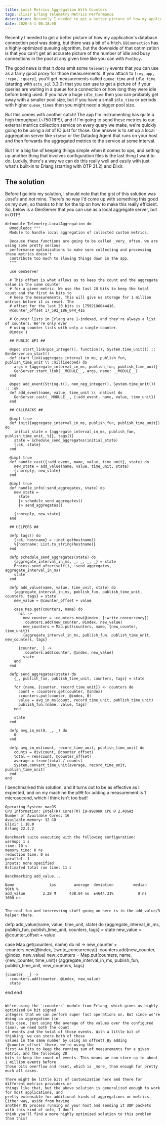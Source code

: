 ```yaml
---
title: Local Metrics Aggregation With Counters
tags: Elixir Erlang Telemetry Metrics Performance
description: Recently I needed to get a better picture of how my application's database connection pool was doing, but there was a bit of a hitch. DBConnection has a highly optimized queuing algorithm, but the downside of that optimization is that you can't get an accurate picture of the number of idle and busy connections in the pool at any given time like you can with Poolboy.
date: 2020-5-1 00:18:00
---
```


Recently I needed to get a better picture of how my application's database connection pool was
doing, but there was a bit of a hitch. `DBConnection` has a highly optimized queuing algorithm,
but the downside of that optimization is that you can't get an accurate picture of the number of
idle and busy connections in the pool at any given time like you can with `Poolboy`.

The good news is that it _does_ emit some `telemetry` events that you can use as a fairly good
proxy for those measurements. If you attach to `[:my_app, :repo, :query]`, you'll get measurements
called `queue_time` and `idle_time` (starting with `ecto_sql` 3.3.0) that you can use to get a
picture of if your queries are waiting in a queue for a connection or how long they were idle
before being used. If you have a huge `idle_time` then you can probably get away with a smaller
pool size, but if you have a small `idle_time` or periods with higher `queue_time`s then you might
need a bigger pool size.

But this comes with another catch! The app I'm instrumenting has quite a high throughput (~750
RPS), and if I'm going to send these metrics to our external metrics collection service on every
query we make, we're quickly going to be using a _lot_ of IO just for those. One answer is to set
up a local aggregation server like `statsd` or the Datadog Agent that runs on your host and then
forwards the aggregated metrics to the service at some interval.

But I'm a big fan of keeping things simple when it comes to ops, and setting up another thing that
involves configuration files is the last thing I want to do. Luckily, there's a way we can do this
really well and easily with just what's built-in to Erlang (starting with OTP 21.2) and Elixir.

## The solution

Before I go into my solution, I should note that the gist of this solution was José's and not
mine. There's no way I'd come up with something this good on my own, so thanks to him for the tip
on how to make this really efficient. So, below is a GenServer that you can use as a local
aggregate server, but in OTP!

```
defmodule Telemetry.LocalAggregation do
  @moduledoc """
  Module to handle local aggregation of collected custom metrics.

  Because these functions are going to be called _very_ often, we are using some pretty serious
  performance optimizations to make sure collecting and processing these metrics doesn't
  contribute too much to slowing things down in the app.
  """

  use GenServer

  # This offset is what allows us to keep the count and the aggregate value in the same counter
  # for a given metric. We use the last 20 bits to keep the total count and the first 44 bits to
  # keep the measurements. This will give us storage for 1 million entries before it is reset. The
  # offset for the last 20 bits is 17592186044416.
  @counter_offset 17_592_186_044_416

  # Counter lists in Erlang are 1-indexed, and they're always a list of counters. We're only ever
  # using counter lists with only a single counter.
  @index 1

  ## PUBLIC API ##

  @spec start_link(pos_integer(), function(), System.time_unit()) :: GenServer.on_start()
  def start_link(aggregate_interval_in_ms, publish_fun, publish_time_unit \\ :millisecond) do
    args = {aggregate_interval_in_ms, publish_fun, publish_time_unit}
    GenServer.start_link(__MODULE__, args, name: __MODULE__)
  end

  @spec add_event(String.t(), non_neg_integer(), System.time_unit()) :: :ok
  def add_event(name, value, time_unit \\ :native) do
    GenServer.cast(__MODULE__, {:add_event, name, value, time_unit})
  end

  ## CALLBACKS ##

  @impl true
  def init({aggregate_interval_in_ms, publish_fun, publish_time_unit}) do
    initial_state = {aggregate_interval_in_ms, publish_fun, publish_time_unit, %{}, tags()}
    state = schedule_send_aggregates(initial_state)
    {:ok, state}
  end

  @impl true
  def handle_cast({:add_event, name, value, time_unit}, state) do
    new_state = add_value(name, value, time_unit, state)
    {:noreply, new_state}
  end

  @impl true
  def handle_info(:send_aggregates, state) do
    new_state =
      state
      |> schedule_send_aggregates()
      |> send_aggregates()

    {:noreply, new_state}
  end

  ## HELPERS ##

  defp tags() do
    {:ok, hostname} = :inet.gethostname()
    %{hostname: List.to_string(hostname)}
  end

  defp schedule_send_aggregates(state) do
    {aggregate_interval_in_ms, _, _, _, _} = state
    Process.send_after(self(), :send_aggregates, aggregate_interval_in_ms)
    state
  end

  defp add_value(name, value, time_unit, state) do
    {aggregate_interval_in_ms, publish_fun, publish_time_unit, counters, tags} = state
    new_value = @counter_offset + value

    case Map.get(counters, name) do
      nil ->
        new_counter = :counters.new(@index, [:write_concurrency])
        :counters.add(new_counter, @index, new_value)
        new_counters = Map.put(counters, name, {new_counter, time_unit})
        {aggregate_interval_in_ms, publish_fun, publish_time_unit, new_counters, tags}

      {counter, _} ->
        :counters.add(counter, @index, new_value)
        state
    end
  end

  defp send_aggregates(state) do
    {_, publish_fun, publish_time_unit, counters, tags} = state

    for {name, {counter, record_time_unit}} <- counters do
      count = :counters.get(counter, @index)
      :counters.put(counter, @index, 0)
      value = avg_in_ms(count, record_time_unit, publish_time_unit)
      publish_fun.(name, value, tags)
    end

    state
  end

  defp avg_in_ms(0, _, _) do
    0
  end

  defp avg_in_ms(count, record_time_unit, publish_time_unit) do
    counts = div(count, @counter_offset)
    total = rem(count, @counter_offset)
    average = trunc(total / counts)
    System.convert_time_unit(average, record_time_unit, publish_time_unit)
  end
end
```

I benchmarked this solution, and it turns out to be as effective as I expected, and on my machine
the p99 for adding a measurement is 1 microsecond, which I think isn't too bad!

```
Operating System: macOS
CPU Information: Intel(R) Core(TM) i9-9980HK CPU @ 2.40GHz
Number of Available Cores: 16
Available memory: 32 GB
Elixir 1.10.0
Erlang 22.3.2

Benchmark suite executing with the following configuration:
warmup: 1 s
time: 10 s
memory time: 0 ns
reduction time: 0 ns
parallel: 1
inputs: none specified
Estimated total run time: 11 s

Benchmarking add_value...

Name                ips        average  deviation         median         99th %
add_value        2.28 M      438.04 ns  ±4644.31%           0 ns        1000 ns
```

```

The real fun and interesting stuff going on here is in the add_value/3 helper there.

```
defp add_value(name, value, time_unit, state) do
  {aggregate_interval_in_ms, publish_fun, publish_time_unit, counters, tags} = state
  new_value = @counter_offset + value

  case Map.get(counters, name) do
    nil ->
      new_counter = :counters.new(@index, [:write_concurrency])
      :counters.add(new_counter, @index, new_value)
      new_counters = Map.put(counters, name, {new_counter, time_unit})
      {aggregate_interval_in_ms, publish_fun, publish_time_unit, new_counters, tags}

    {counter, _} ->
      :counters.add(counter, @index, new_value)
      state
  end
end
```

We're using the `:counters` module from Erlang, which gives us highly optimized 64 bit signed
integers that we can perform super fast operations on. But since we're doing an aggregation (in
this case, just using the average of the values over the configured time), we need both the count
of events and the total of those events. With a little bit of thinking, we can store both of those
values in the same number by using an offset! By adding `@counter_offset` there, we're using the
first 44 bits to keep the running sum of measurements for a given metric, and the following 20
bits to keep the count of events. This means we can store up to about 1 million events before
those bits overflow and reset, which is _more_ than enough for pretty much all cases.

There might be little bits of customization here and there for different metrics providers or
things like that, but the above solution is generalized enough to work for most applications, and
pretty extensible for additional kinds of aggregations or metrics. Either way, aside from having
another OS process running on your host and sending it UDP packets with this kind of info, I don't
think you'll find a more highly optimized solution to this problem than this!
